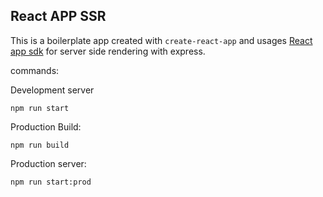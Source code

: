 ## React APP SSR

This is a boilerplate app created with `create-react-app` and usages [React app sdk](https://github.com/kriasoft/react-app) for server side rendering with express.

commands:

Development server

  `npm run start`

Production Build:

  `npm run build`

Production server:

  `npm run start:prod`  
